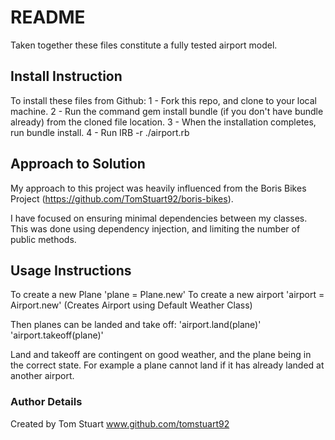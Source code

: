 # README
Taken together these files constitute a fully tested airport model.

## Install Instruction

To install these files from Github:
1 - Fork this repo, and clone to your local machine.
2 - Run the command gem install bundle (if you don't have bundle already) from the cloned file location.
3 - When the installation completes, run bundle install.
4 - Run IRB -r ./airport.rb

## Approach to Solution

My approach to this project was heavily influenced from the Boris Bikes Project (https://github.com/TomStuart92/boris-bikes).

I have focused on ensuring minimal dependencies between my classes.
This was done using dependency injection, and limiting the number of public methods.

## Usage Instructions
To create a new Plane 'plane = Plane.new'
To create a new airport 'airport = Airport.new' (Creates Airport using Default Weather Class)

Then planes can be landed and take off:
'airport.land(plane)'
'airport.takeoff(plane)'

Land and takeoff are contingent on good weather, and the plane being in the correct state.
For example a plane cannot land if it has already landed at another airport.

### Author Details
Created by Tom Stuart
www.github.com/tomstuart92
